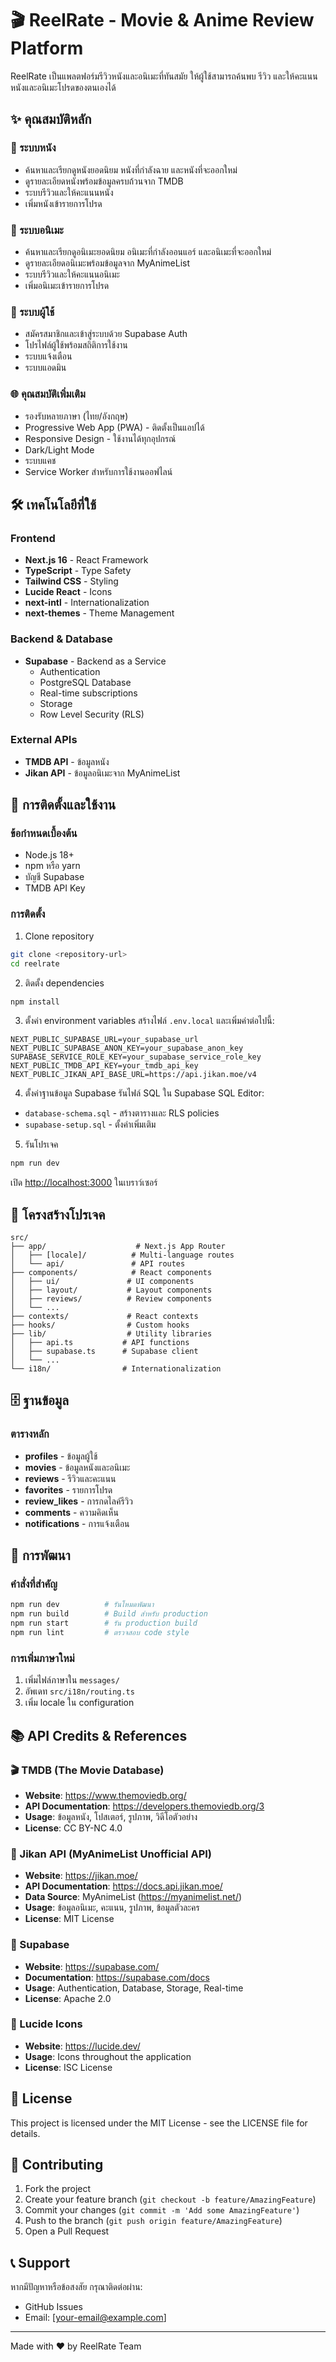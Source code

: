 # 🎬 ReelRate - Movie & Anime Review Platform

ReelRate เป็นแพลตฟอร์มรีวิวหนังและอนิเมะที่ทันสมัย ให้ผู้ใช้สามารถค้นพบ รีวิว และให้คะแนนหนังและอนิเมะโปรดของตนเองได้

## ✨ คุณสมบัติหลัก

### 🎥 ระบบหนัง
- ค้นหาและเรียกดูหนังยอดนิยม หนังที่กำลังฉาย และหนังที่จะออกใหม่
- ดูรายละเอียดหนังพร้อมข้อมูลครบถ้วนจาก TMDB
- ระบบรีวิวและให้คะแนนหนัง
- เพิ่มหนังเข้ารายการโปรด

### 🎌 ระบบอนิเมะ
- ค้นหาและเรียกดูอนิเมะยอดนิยม อนิเมะที่กำลังออนแอร์ และอนิเมะที่จะออกใหม่
- ดูรายละเอียดอนิเมะพร้อมข้อมูลจาก MyAnimeList
- ระบบรีวิวและให้คะแนนอนิเมะ
- เพิ่มอนิเมะเข้ารายการโปรด

### 👤 ระบบผู้ใช้
- สมัครสมาชิกและเข้าสู่ระบบด้วย Supabase Auth
- โปรไฟล์ผู้ใช้พร้อมสถิติการใช้งาน
- ระบบแจ้งเตือน
- ระบบแอดมิน

### 🌐 คุณสมบัติเพิ่มเติม
- รองรับหลายภาษา (ไทย/อังกฤษ)
- Progressive Web App (PWA) - ติดตั้งเป็นแอปได้
- Responsive Design - ใช้งานได้ทุกอุปกรณ์
- Dark/Light Mode
- ระบบแคช
- Service Worker สำหรับการใช้งานออฟไลน์

## 🛠️ เทคโนโลยีที่ใช้

### Frontend
- **Next.js 16** - React Framework
- **TypeScript** - Type Safety
- **Tailwind CSS** - Styling
- **Lucide React** - Icons
- **next-intl** - Internationalization
- **next-themes** - Theme Management

### Backend & Database
- **Supabase** - Backend as a Service
  - Authentication
  - PostgreSQL Database
  - Real-time subscriptions
  - Storage
  - Row Level Security (RLS)

### External APIs
- **TMDB API** - ข้อมูลหนัง
- **Jikan API** - ข้อมูลอนิเมะจาก MyAnimeList

## 🚀 การติดตั้งและใช้งาน

### ข้อกำหนดเบื้องต้น
- Node.js 18+ 
- npm หรือ yarn
- บัญชี Supabase
- TMDB API Key

### การติดตั้ง

1. Clone repository
```bash
git clone <repository-url>
cd reelrate
```

2. ติดตั้ง dependencies
```bash
npm install
```

3. ตั้งค่า environment variables
สร้างไฟล์ `.env.local` และเพิ่มค่าต่อไปนี้:
```env
NEXT_PUBLIC_SUPABASE_URL=your_supabase_url
NEXT_PUBLIC_SUPABASE_ANON_KEY=your_supabase_anon_key
SUPABASE_SERVICE_ROLE_KEY=your_supabase_service_role_key
NEXT_PUBLIC_TMDB_API_KEY=your_tmdb_api_key
NEXT_PUBLIC_JIKAN_API_BASE_URL=https://api.jikan.moe/v4
```

4. ตั้งค่าฐานข้อมูล Supabase
รันไฟล์ SQL ใน Supabase SQL Editor:
- `database-schema.sql` - สร้างตารางและ RLS policies
- `supabase-setup.sql` - ตั้งค่าเพิ่มเติม

5. รันโปรเจค
```bash
npm run dev
```

เปิด [http://localhost:3000](http://localhost:3000) ในเบราว์เซอร์

## 📁 โครงสร้างโปรเจค

```
src/
├── app/                    # Next.js App Router
│   ├── [locale]/          # Multi-language routes
│   └── api/               # API routes
├── components/            # React components
│   ├── ui/               # UI components
│   ├── layout/           # Layout components
│   ├── reviews/          # Review components
│   └── ...
├── contexts/             # React contexts
├── hooks/                # Custom hooks
├── lib/                  # Utility libraries
│   ├── api.ts           # API functions
│   ├── supabase.ts      # Supabase client
│   └── ...
└── i18n/                # Internationalization
```

## 🗄️ ฐานข้อมูล

### ตารางหลัก
- **profiles** - ข้อมูลผู้ใช้
- **movies** - ข้อมูลหนังและอนิเมะ
- **reviews** - รีวิวและคะแนน
- **favorites** - รายการโปรด
- **review_likes** - การกดไลค์รีวิว
- **comments** - ความคิดเห็น
- **notifications** - การแจ้งเตือน

## 🔧 การพัฒนา

### คำสั่งที่สำคัญ
```bash
npm run dev          # รันโหมดพัฒนา
npm run build        # Build สำหรับ production
npm run start        # รัน production build
npm run lint         # ตรวจสอบ code style
```

### การเพิ่มภาษาใหม่
1. เพิ่มไฟล์ภาษาใน `messages/`
2. อัพเดท `src/i18n/routing.ts`
3. เพิ่ม locale ใน configuration

## 📚 API Credits & References

### 🎬 TMDB (The Movie Database)
- **Website**: https://www.themoviedb.org/
- **API Documentation**: https://developers.themoviedb.org/3
- **Usage**: ข้อมูลหนัง, โปสเตอร์, รูปภาพ, วิดีโอตัวอย่าง
- **License**: CC BY-NC 4.0

### 🎌 Jikan API (MyAnimeList Unofficial API)
- **Website**: https://jikan.moe/
- **API Documentation**: https://docs.api.jikan.moe/
- **Data Source**: MyAnimeList (https://myanimelist.net/)
- **Usage**: ข้อมูลอนิเมะ, คะแนน, รูปภาพ, ข้อมูลตัวละคร
- **License**: MIT License

### 🔐 Supabase
- **Website**: https://supabase.com/
- **Documentation**: https://supabase.com/docs
- **Usage**: Authentication, Database, Storage, Real-time
- **License**: Apache 2.0

### 🎨 Lucide Icons
- **Website**: https://lucide.dev/
- **Usage**: Icons throughout the application
- **License**: ISC License

## 📄 License

This project is licensed under the MIT License - see the LICENSE file for details.

## 🤝 Contributing

1. Fork the project
2. Create your feature branch (`git checkout -b feature/AmazingFeature`)
3. Commit your changes (`git commit -m 'Add some AmazingFeature'`)
4. Push to the branch (`git push origin feature/AmazingFeature`)
5. Open a Pull Request

## 📞 Support

หากมีปัญหาหรือข้อสงสัย กรุณาติดต่อผ่าน:
- GitHub Issues
- Email: [your-email@example.com]

---

Made with ❤️ by ReelRate Team
